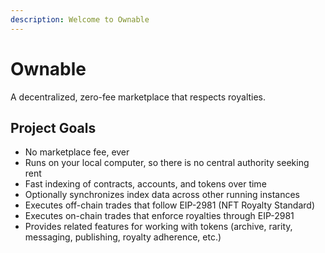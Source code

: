 ```yaml
---
description: Welcome to Ownable
---
```


# Ownable

A decentralized, zero-fee marketplace that respects royalties.

## Project Goals

* No marketplace fee, ever
* Runs on your local computer, so there is no central authority seeking rent
* Fast indexing of contracts, accounts, and tokens over time
* Optionally synchronizes index data across other running instances
* Executes off-chain trades that follow EIP-2981 (NFT Royalty Standard)
* Executes on-chain trades that enforce royalties through EIP-2981
* Provides related features for working with tokens (archive, rarity, messaging, publishing, royalty adherence, etc.)
